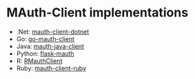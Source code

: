 # MAuth-Client implementations

- .Net: [mauth-client-dotnet](https://github.com/mdsol/mauth-client-dotnet)
- Go: [go-mauth-client](https://github.com/mdsol/go-mauth-client)
- Java: [mauth-java-client](https://github.com/mdsol/mauth-java-client)
- Python: [flask-mauth](https://github.com/mdsol/flask-mauth)
- R: [RMauthClient](https://github.com/mdsol/RMauthClient)
- Ruby: [mauth-client-ruby](https://github.com/mdsol/mauth-client-ruby)
